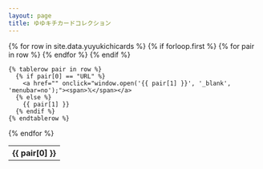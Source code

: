 ```yaml
---
layout: page
title: ゆゆキチカードコレクション
---
```

<table class="cards">
  {% for row in site.data.yuyukichicards %}
    {% if forloop.first %}
    <tr>
      {% for pair in row %}
        <th>{{ pair[0] }}</th>
      {% endfor %}
    </tr>
    {% endif %}

    {% tablerow pair in row %}
      {% if pair[0] == "URL" %}
        <a href="" onclick="window.open('{{ pair[1] }}', '_blank', 'menubar=no');"><span>𝕏</span></a>
      {% else %}
        {{ pair[1] }}
      {% endif %}
    {% endtablerow %}
  {% endfor %}
</table>